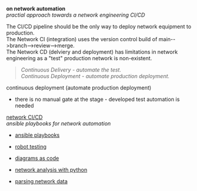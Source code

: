 **on network automation**  
 _practial approach towards a network engineering CI/CD_  
 
The CI/CD pipeline should be the only way to deploy network equipment to production.  
The Network CI (integration) uses the version control build of main-->branch-->review-->merge.  
The Network CD (delviery and deployment) has limitations in network engineering as a "test" production network is non-existent.
>_Continuous Delivery - automate the test._    
>_Continuous Deployment - automate production deployment._  

 continuous deployment (automate production deployment)    
* there is no manual gate at the stage - developed test automation is needed 

[network CI/CD](https://github.com/sdncoder/network-ci-cd)  
_ansible playbooks for network automation_  
* [ansible playbooks](https://github.com/sdncoder/playbooks)  


* [robot testing](https://github.com/sdncoder/robot)  
* [diagrams as code](https://github.com/sdncoder/diagrams)
* [network analysis with python](https://github.com/sdncoder/sr-te-networkx)  
* [parsing network data](https://github.com/sdncoder/text-parsing)  










 
